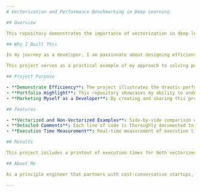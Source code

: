 ```yaml
---
# Vectorization and Performance Benchmarking in Deep Learning

## Overview

This repository demonstrates the importance of vectorization in deep learning, highlighting how optimized, vectorized operations significantly enhance performance. By comparing vectorized and non-vectorized approaches for calculating the dot product of large arrays, this project provides a practical example of how modern machine learning libraries like NumPy allow for faster computations, essential for training and deploying large-scale deep learning models.

## Why I Built This

In my journey as a developer, I am passionate about designing efficient, high-performance code that leverages the power of modern libraries to scale complex applications. This project was created as part of my portfolio to showcase my understanding of fundamental optimization techniques and my dedication to writing code that is both scalable and effective. Deep learning is a resource-intensive field, and developing an understanding of vectorization is a valuable skill for maximizing the efficiency of machine learning workflows.

This project serves as a practical example of my approach to solving performance-related problems and demonstrates my skills in Python, NumPy, and deep learning concepts.

## Project Purpose

- **Demonstrate Efficiency**: The project illustrates the drastic performance difference between vectorized and non-vectorized calculations, providing a benchmark for developers aiming to optimize their code.
- **Portfolio Highlight**: This repository showcases my ability to understand and implement optimization techniques used in machine learning and deep learning, which are essential for working with large datasets and high-dimensional data.
- **Marketing Myself as a Developer**: By creating and sharing this project, I aim to position myself as a developer focused on performance optimization and best practices in deep learning and data processing. My goal is to attract opportunities that value both technical knowledge and the ability to write efficient, scalable code.

## Features

- **Vectorized and Non-Vectorized Examples**: Side-by-side comparison of two approaches to calculating the dot product.
- **Detailed Comments**: Each line of code is thoroughly documented to provide insights into the reasoning behind each decision, offering a learning resource for others.
- **Execution Time Measurement**: Real-time measurement of execution time to demonstrate the performance benefits of vectorization.

## Results

This project includes a printout of execution times for both vectorized and non-vectorized calculations, showing the time-saving benefits of vectorization in numerical computations, particularly for applications in deep learning and data science.

## About Me

As a principle engineer that partners with cost-conversative startups, I'm dedicated to building efficient, scalable solutions that saves time and money and make users happy. This project is part of my portfolio, designed to showcase my knowledge of deep learning optimizations and my commitment to delivering high-quality saas solutions. My experience includes working with various data processing and machine learning frameworks. Connect with me to discuss how I can bring value to your projects or team.

---
```


